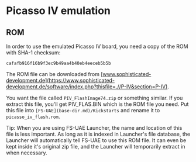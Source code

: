 # Picasso IV emulation

## ROM

In order to use the emulated Picasso IV board, you need a copy of the ROM with SHA-1 checksum:

    cafafb916f16b9f3ec9b49aa4b40eb4eeceb5b5b

The ROM file can be downloaded from [www.sophisticated-development.de](https://www.sophisticated-development.de/software/index.php?thisfile=.//P-IV&section=P-IV).

You want the file called `PIV_FlashImage74.zip` or something similar. If you extract this file, you'll get PIV_FLAS.BIN which is the ROM file you need. Put this file into `[FS-UAE](base-dir.md)/Kickstarts` and rename it to `picasso_iv_flash.rom`.

Tip: When you are using FS-UAE Launcher, the name and location of this file is less important. As long as it is indexed in Launcher's file database, the Launcher will automatically tell FS-UAE to use this ROM file. It can even be kept inside it's original zip file, and the Launcher will temporarily extract in when necessary.
